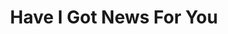 ---
title: "Have I Got News For You"
url: /barnoldswick/have-i-got-news-for-you/
shop: Zeitungen
---